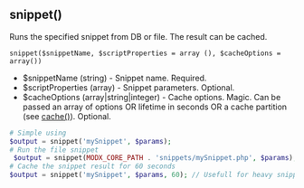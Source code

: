 ## snippet()
Runs the specified snippet from DB or file. The result can be cached.

```snippet($snippetName, $scriptProperties = array (), $cacheOptions = array())```
- $snippetName (string) - Snippet name. Required.
- $scriptProperties (array) - Snippet parameters. Optional.
- $cacheOptions (array|string|integer) - Cache options. Magic. Can be passed an array of options OR lifetime in seconds OR a cache partition (see [cache()](./core/components/modhelpers/docs/en/cache.md)). Optional.   

```php
# Simple using
$output = snippet('mySnippet', $params);
# Run the file snippet
 $output = snippet(MODX_CORE_PATH . 'snippets/mySnippet.php', $params);
# Cache the snippet result for 60 seconds
$output = snippet('mySnippet', $params, 60); // Usefull for heavy snippets
```